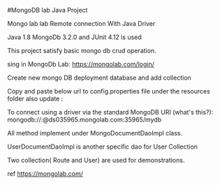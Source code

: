 
#MongoDB lab Java Project

Mongo lab lab Remote connection With Java Driver

Java 1.8
MongoDb <version>3.2.0</version>
and  JUnit  <version>4.12</version>  is used

This project satisfy basic mongo db crud operation.

sing in MongoDb Lab: https://mongolab.com/login/

Create new mongo DB deployment database and add collection

Copy and paste below url to  config.properties file under the resources folder
also update <dbuser>:<dbpassword>

To connect using a driver via the standard MongoDB URI (what's this?):
  mongodb://<dbuser>:<dbpassword>@ds035965.mongolab.com:35965/mydb


All method implement under MongoDocumentDaoImpl class.

UserDocumentDaoImpl is another specific dao for User Collection

Two collection( Route and User) are used for demonstrations.


ref https://mongolab.com/

